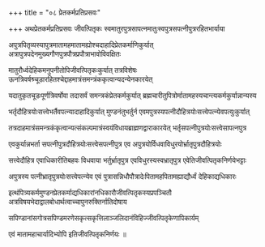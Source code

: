 +++
title = "०८ प्रेतकर्मप्रतिप्रसवः"

+++
अथप्रेतकर्मप्रतिप्रसवः जीवत्पितृकः स्वमातुरपुत्रसापत्‍नमातुःस्वपुत्रसपत्‍नीपुत्ररहितभार्याया

अपुत्रपितृव्यस्यापुत्रमातामहमातामह्योश्चदाहादिप्रेतकर्माणिकुर्यात् अत्रापुत्रपदेनमुख्यगौणपुत्रपौत्रप्रपौत्राभावोविवक्षितः

मातुरौर्ध्वदेहिकमनुपनीतोपिजीवत्पितृकःकुर्यात् तत्रविशेषः ऊनत्रिवर्षश्र्चूडारहितश्चेद्दाहमात्रंसमन्त्रंककृत्वान्यदन्येनकारयेत्

यदातुकृतचूडःपूर्णत्रिवर्षोवा तदासर्वं समन्त्रकंप्रेतकर्मकुर्यात् ब्रह्मचारीतुपित्रोर्मातामहस्यचान्त्यकर्मकुर्यान्नान्यस्य

भर्तृदौहित्रयोःसत्त्वेभर्तैवपत्‍न्यादाहादिकुर्यात् मुण्डनंतुभर्तुर्न एवमपुत्रस्यपत्‍नीदौहित्रयोःसत्त्वेपत्‍न्येवपत्युःकुर्यात्

तत्रदाहमात्रंसमन्त्रकंकृत्वान्यत्संकल्पमात्रंस्वयंविधायब्राह्मणद्वाराकारयेत् भर्तृसपत्‍नीपुत्रयोःसत्त्वेसापत्‍नपुत्र

एवकुर्यान्नभर्ता सपत्‍नीपुत्रदौहित्रयोःसत्त्वेसपत्‍नीपुत्र एव अपुत्रयोर्विधवाविधुरयोर्भ्रातृपुत्रदौहित्रयोः

सत्त्वेदौहित्र एवाधिकारीतिबहवः विधवाया भर्तुर्भ्रातृपुत्र एवविधुरस्यस्वभ्रातृपुत्र एवेतिजीवत्पितृकनिर्णयेभट्टाः

अपुत्रस्य पत्‍नीभ्रातृपुत्रयोःसत्त्वेपत्‍न्येव एवं पुत्रासन्निधौपौत्रादेःपितामहपितामह्याद्यौर्ध्वं देहिकाद्यधिकारः

इत्थंपित्र्यकर्ममुण्डनप्रेतकर्माद्यधिकारांनधिकारौजीवत्पितृकस्यप्रपञ्चितौ अत्रविषयभेदाद्वालबोधार्थत्वाच्चापुनरुक्तिर्नातिदोषाय

सपिण्डानांसगोत्रसपिण्डमरणेसकृत्सकृत्तिलाञ्जलिदानंविहिज्जीवत्पितृकेणापिकार्यम्

एवं मातामहाचार्यादिभ्योपि इतिजीवत्पितृकनिर्णयः ॥
